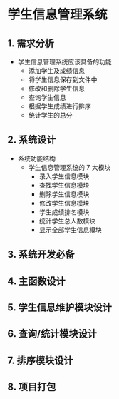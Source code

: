 # 学生信息管理系统

## 1. 需求分析

- 学生信息管理系统应该具备的功能
  - 添加学生及成绩信息
  - 将学生信息保存到文件中
  - 修改和删除学生信息
  - 查询学生信息
  - 根据学生成绩进行排序
  - 统计学生的总分

## 2. 系统设计

- 系统功能结构
  - 学生信息管理系统的 7 大模块
    - 录入学生信息模块
    - 查找学生信息模块
    - 删除学生信息模块
    - 修改学生信息模块
    - 学生成绩排名模块
    - 统计学生总人数模块
    - 显示全部学生信息模块

## 3. 系统开发必备

## 4. 主函数设计

## 5. 学生信息维护模块设计

## 6. 查询/统计模块设计

## 7. 排序模块设计

## 8. 项目打包
